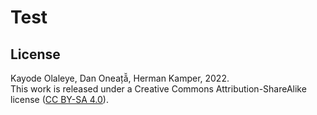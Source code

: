 # Test

## License

Kayode Olaleye, Dan Oneață̆, Herman Kamper, 2022.  
This work is released under a Creative Commons Attribution-ShareAlike
license ([CC BY-SA 4.0](http://creativecommons.org/licenses/by-sa/4.0/)).
